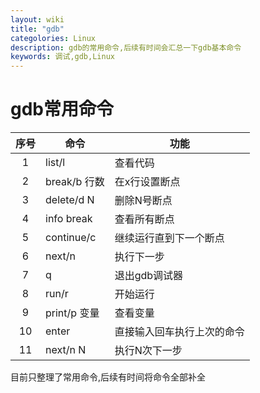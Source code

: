 ```yaml
---
layout: wiki
title: "gdb"
categolories: Linux
description: gdb的常用命令,后续有时间会汇总一下gdb基本命令
keywords: 调试,gdb,Linux
---
```


# gdb常用命令

| 序号 | 命令         | 功能                       |
| :--: | ------------ | -------------------------- |
|  1   | list/l       | 查看代码                   |
|  2   | break/b 行数 | 在x行设置断点              |
|  3   | delete/d N   | 删除N号断点                |
|  4   | info break   | 查看所有断点               |
|  5   | continue/c   | 继续运行直到下一个断点     |
|  6   | next/n       | 执行下一步                 |
|  7   | q            | 退出gdb调试器              |
|  8   | run/r        | 开始运行                   |
|  9   | print/p 变量 | 查看变量                   |
|  10  | enter        | 直接输入回车执行上次的命令 |
|  11  | next/n N     | 执行N次下一步              |

目前只整理了常用命令,后续有时间将命令全部补全





